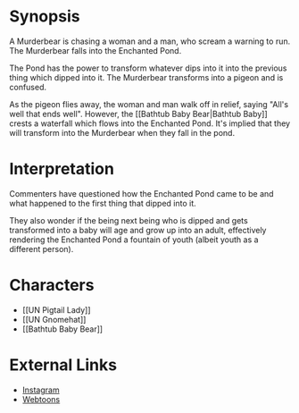 # Synopsis
A Murderbear is chasing a woman and a man, who scream a warning to run. The Murderbear falls into the Enchanted Pond.

The Pond has the power to transform whatever dips into it into the previous thing which dipped into it. The Murderbear transforms into a pigeon and is confused.

As the pigeon flies away, the woman and man walk off in relief, saying "All's well that ends well". However, the [[Bathtub Baby Bear|Bathtub Baby]] crests a waterfall which flows into the Enchanted Pond. It's implied that they will transform into the Murderbear when they fall in the pond.

# Interpretation
Commenters have questioned how the Enchanted Pond came to be and what happened to the first thing that dipped into it.

They also wonder if the being next being who is dipped and gets transformed into a baby will age and grow up into an adult, effectively rendering the Enchanted Pond a fountain of youth (albeit youth as a different person).

# Characters
* [[UN Pigtail Lady]]
* [[UN Gnomehat]]
* [[Bathtub Baby Bear]]

# External Links
* [Instagram](https://www.instagram.com/p/B22QJ8HDF8T/)
* [Webtoons](https://www.webtoons.com/en/challenge/twistwood-tales/6-the-enchanted-pond/viewer?title_no=344740&episode_no=6)